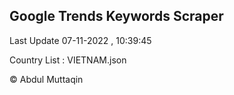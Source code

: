 

## Google Trends Keywords Scraper 
 
Last Update 07-11-2022 , 10:39:45

Country List :
VIETNAM.json



© Abdul Muttaqin 
